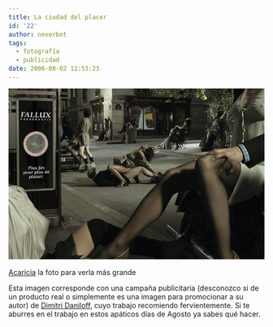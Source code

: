 ```yaml
---
title: La ciudad del placer
id: '22'
author: neverbot
tags:
  - fotografía
  - publicidad
date: 2006-08-02 12:53:23
---
```


[![La ciudad del placer](./la-ciudad-del-placer/sexcity.jpg "La ciudad del placer")](./la-ciudad-del-placer/sexcity.jpg "La ciudad del placer")

[Acaricia](./la-ciudad-del-placer/sexcity.jpg) la foto para verla más grande

Esta imagen corresponde con una campaña publicitaria (desconozco si de un producto real o simplemente es una imagen para promocionar a su autor) de [Dimitri Daniloff](http://www.ohlsson.de/dimitri/advertising/DIMITRIDANILOFF.html), cuyo trabajo recomiendo fervientemente. Si te aburres en el trabajo en estos apáticos días de Agosto ya sabes qué hacer.